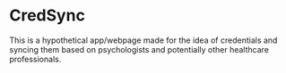 <h1>CredSync</h1>
<p>This is a hypothetical app/webpage made for the idea of credentials and syncing them based on psychologists and potentially other healthcare professionals.</p>

